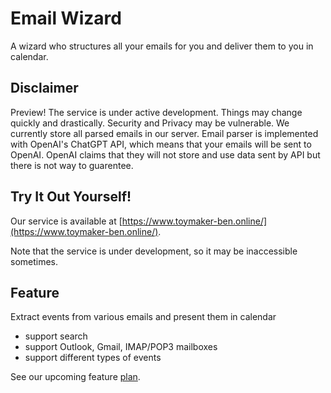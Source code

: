 # Email Wizard

A wizard who structures all your emails for you and deliver them to you in calendar.

## Disclaimer

Preview! The service is under active development. Things may change quickly and drastically. Security and Privacy may be vulnerable. We currently store all parsed emails in our server. Email parser is implemented with OpenAI's ChatGPT API, which means that your emails will be sent to OpenAI. OpenAI claims that they will not store and use data sent by API but there is not way to guarentee.

## Try It Out Yourself!

Our service is available at [https://www.toymaker-ben.online/](https://www.toymaker-ben.online/).

Note that the service is under development, so it may be inaccessible sometimes.

## Feature

Extract events from various emails and present them in calendar

- support search
- support Outlook, Gmail, IMAP/POP3 mailboxes
- support different types of events

See our upcoming feature [plan](./docs/plan.md).
